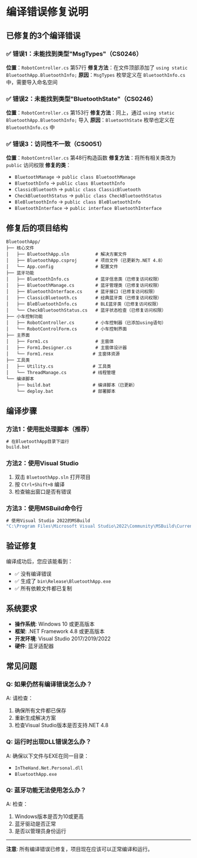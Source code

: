 # 编译错误修复说明

## 已修复的3个编译错误

### ✅ 错误1：未能找到类型"MsgTypes"（CS0246）
**位置**：`RobotController.cs` 第57行
**修复方法**：在文件顶部添加了 `using static BluetoothApp.BluetoothInfo;`
**原因**：`MsgTypes` 枚举定义在 `BluetoothInfo.cs` 中，需要导入命名空间

### ✅ 错误2：未能找到类型"BluetoothState"（CS0246）
**位置**：`RobotController.cs` 第153行
**修复方法**：同上，通过 `using static BluetoothApp.BluetoothInfo;` 导入
**原因**：`BluetoothState` 枚举也定义在 `BluetoothInfo.cs` 中

### ✅ 错误3：访问性不一致（CS0051）
**位置**：`RobotController.cs` 第48行构造函数
**修复方法**：将所有相关类改为 `public` 访问权限
**修复的类**：
- `BluetoothManage` → `public class BluetoothManage`
- `BluetoothInfo` → `public class BluetoothInfo`
- `ClassicBluetooth` → `public class ClassicBluetooth`
- `CheckBluetoothStatus` → `public class CheckBluetoothStatus`
- `BleBluetoothInfo` → `public class BleBluetoothInfo`
- `BluetoothInterface` → `public interface BluetoothInterface`

## 修复后的项目结构

```
BluetoothApp/
├── 核心文件
│   ├── BluetoothApp.sln          # 解决方案文件
│   ├── BluetoothApp.csproj       # 项目文件（已更新为.NET 4.8）
│   └── App.config                # 配置文件
├── 蓝牙功能
│   ├── BluetoothInfo.cs          # 蓝牙信息类（已修复访问权限）
│   ├── BluetoothManage.cs        # 蓝牙管理类（已修复访问权限）
│   ├── BluetoothInterface.cs     # 蓝牙接口（已修复访问权限）
│   ├── ClassicBluetooth.cs       # 经典蓝牙类（已修复访问权限）
│   ├── BleBluetoothInfo.cs       # BLE蓝牙类（已修复访问权限）
│   └── CheckBluetoothStatus.cs   # 蓝牙状态检查（已修复访问权限）
├── 小车控制功能
│   ├── RobotController.cs        # 小车控制器（已添加using语句）
│   └── RobotControlForm.cs       # 小车控制界面
├── 主界面
│   ├── Form1.cs                  # 主窗体
│   ├── Form1.Designer.cs         # 主窗体设计器
│   └── Form1.resx               # 主窗体资源
├── 工具类
│   ├── Utility.cs               # 工具类
│   └── ThreadManage.cs          # 线程管理
└── 编译脚本
    ├── build.bat                # 编译脚本（已更新）
    └── deploy.bat               # 部署脚本
```

## 编译步骤

### 方法1：使用批处理脚本（推荐）
```cmd
# 在BluetoothApp目录下运行
build.bat
```

### 方法2：使用Visual Studio
1. 双击 `BluetoothApp.sln` 打开项目
2. 按 `Ctrl+Shift+B` 编译
3. 检查输出窗口是否有错误

### 方法3：使用MSBuild命令行
```cmd
# 使用Visual Studio 2022的MSBuild
"C:\Program Files\Microsoft Visual Studio\2022\Community\MSBuild\Current\Bin\amd64\MSBuild.exe" BluetoothApp.sln /p:Configuration=Release /p:Platform="Any CPU"
```

## 验证修复

编译成功后，您应该能看到：
- ✅ 没有编译错误
- ✅ 生成了 `bin\Release\BluetoothApp.exe`
- ✅ 所有依赖文件都已复制

## 系统要求

- **操作系统**: Windows 10 或更高版本
- **框架**: .NET Framework 4.8 或更高版本
- **开发环境**: Visual Studio 2017/2019/2022
- **硬件**: 蓝牙适配器

## 常见问题

### Q: 如果仍然有编译错误怎么办？
A: 请检查：
1. 确保所有文件都已保存
2. 重新生成解决方案
3. 检查Visual Studio版本是否支持.NET 4.8

### Q: 运行时出现DLL错误怎么办？
A: 确保以下文件与EXE在同一目录：
- `InTheHand.Net.Personal.dll`
- `BluetoothApp.exe`

### Q: 蓝牙功能无法使用怎么办？
A: 检查：
1. Windows版本是否为10或更高
2. 蓝牙驱动是否正常
3. 是否以管理员身份运行

---

**注意**: 所有编译错误已修复，项目现在应该可以正常编译和运行。
